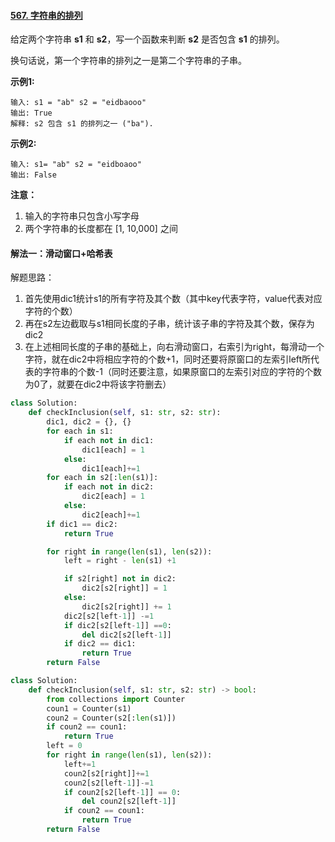#### [567. 字符串的排列](https://leetcode-cn.com/problems/permutation-in-string/)

给定两个字符串 **s1** 和 **s2**，写一个函数来判断 **s2** 是否包含 **s1** 的排列。

换句话说，第一个字符串的排列之一是第二个字符串的子串。

**示例1:**

```
输入: s1 = "ab" s2 = "eidbaooo"
输出: True
解释: s2 包含 s1 的排列之一 ("ba").
```

**示例2:**

```
输入: s1= "ab" s2 = "eidboaoo"
输出: False
```

**注意：**

1. 输入的字符串只包含小写字母
2. 两个字符串的长度都在 [1, 10,000] 之间

#### 解法一：滑动窗口+哈希表

解题思路：

1. 首先使用dic1统计s1的所有字符及其个数（其中key代表字符，value代表对应字符的个数）
2. 再在s2左边截取与s1相同长度的子串，统计该子串的字符及其个数，保存为dic2
3. 在上述相同长度的子串的基础上，向右滑动窗口，右索引为right，每滑动一个字符，就在dic2中将相应字符的个数+1，同时还要将原窗口的左索引left所代表的字符串的个数-1（同时还要注意，如果原窗口的左索引对应的字符的个数为0了，就要在dic2中将该字符删去）

```python
class Solution:
    def checkInclusion(self, s1: str, s2: str):
        dic1, dic2 = {}, {}
        for each in s1:
            if each not in dic1:
                dic1[each] = 1
            else:
                dic1[each]+=1
        for each in s2[:len(s1)]:
            if each not in dic2:
                dic2[each] = 1
            else:
                dic2[each]+=1
        if dic1 == dic2:
            return True

        for right in range(len(s1), len(s2)):
            left = right - len(s1) +1

            if s2[right] not in dic2:
                dic2[s2[right]] = 1
            else:
                dic2[s2[right]] += 1
            dic2[s2[left-1]] -=1
            if dic2[s2[left-1]] ==0:
                del dic2[s2[left-1]]
            if dic2 == dic1:
                return True
        return False
```
```python
class Solution:
    def checkInclusion(self, s1: str, s2: str) -> bool:
        from collections import Counter
        coun1 = Counter(s1)
        coun2 = Counter(s2[:len(s1)])
        if coun2 == coun1:
            return True
        left = 0
        for right in range(len(s1), len(s2)):
            left+=1
            coun2[s2[right]]+=1
            coun2[s2[left-1]]-=1
            if coun2[s2[left-1]] == 0:
                del coun2[s2[left-1]]
            if coun2 == coun1:
                return True
        return False
```

